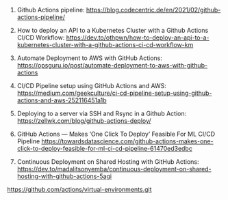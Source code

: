 1. Github Actions pipeline:
        https://blog.codecentric.de/en/2021/02/github-actions-pipeline/


2. How to deploy an API to a Kubernetes Cluster with a Github Actions CI/CD Workflow:
        https://dev.to/othpwn/how-to-deploy-an-api-to-a-kubernetes-cluster-with-a-github-actions-ci-cd-workflow-km

3. Automate Deployment to AWS with GitHub Actions:
        https://opsguru.io/post/automate-deployment-to-aws-with-github-actions

4. CI/CD Pipeline setup using GitHub Actions and AWS:
        https://medium.com/geekculture/ci-cd-pipeline-setup-using-github-actions-and-aws-252116451a1b

5. Deploying to a server via SSH and Rsync in a Github Action:
        https://zellwk.com/blog/github-actions-deploy/

6. GitHub Actions — Makes ‘One Click To Deploy’ Feasible For ML CI/CD Pipeline
        https://towardsdatascience.com/github-actions-makes-one-click-to-deploy-feasible-for-ml-ci-cd-pipeline-61470ed3edbc

7. Continuous Deployment on Shared Hosting with GitHub Actions:
        https://dev.to/madalitsonyemba/continuous-deployment-on-shared-hosting-with-github-actions-5agi

https://github.com/actions/virtual-environments.git

